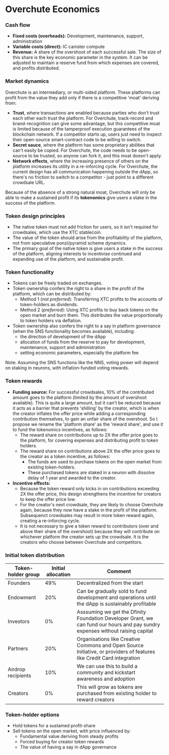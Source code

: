 # Overchute Economics

### Cash flow
- __Fixed costs (overheads):__ Development, maintenance, support, administration
- __Variable costs (direct):__ IC canister compute
- __Revenue:__ A share of the overshoot of each successful sale. The size of this share is the key economic parameter in the system. It can be adjusted to maintain a reserve fund from which expenses are covered, and profits distributed.

### Market dynamics
Overchute is an intermediary, or multi-sided platform. These platforms can profit from the value they add only if there is a competitive 'moat' deriving from:
- __Trust__, where transactions are enabled because parties who don't trust each other each trust the platform. For Overchute, track-record and brand-recognition can give some advantage, but this competitive moat is limited because of the tamperproof execution guarantees of the blockchain network. If a competitor starts up, users just need to inspect their open-source smart-contract code to be willing to switch.
- __Secret sauce__, where the platform has some proprietary abilities that can't easily be copied. For Overchute, the code needs to be open-source to be trusted, so anyone can fork it, and this moat doesn't apply.
- __Network effects__, where the increasing presence of others on the platform increases its utility in a re-inforcing cycle. For Overchute, the current design has all communication happening outside the dApp, so there's no friction to switch to a competitor - just point to a different crowdsale URL.

Because of the absence of a strong natural moat, Overchute will only be able to make a sustained profit if its __tokenomics__ give users a stake in the success of the platform.

### Token design principles
- The native token must not add friction for users, so it isn't required for crowdsales, which use the XTC stablecoin.
- The value of the token should arise from the profitability of the platform, not from speculative ponzi/pyramid scheme dynamics.
- The primary goal of the native token is give users a stake in the success of the platform, aligning interests to incentivise continued and expanding use of the platform, and sustainable profit.

### Token functionality
- Tokens can be freely traded on exchanges.
- Token ownership confers the right to a share in the profit of the platform, which can be distributed by:
    - Method 1 (_not preferred_): Transferring XTC profits to the accounts of token-holders as dividends.
    - Method 2 (_preferred_): Using XTC profits to buy back tokens on the open market and burn them. This distributes the value proportionally to token holders via deflation.
- Token ownership also confers the right to a say in platform governance (when the SNS functionality becomes available), including:
    - the direction of development of the dApp
    - allocation of funds from the reserve to pay for development, maintenance, support and administration
    - setting economic parameters, especially the platform fee

Note: Assuming the SNS functions like the NNS, voting power will depend on staking in neurons, with inflation-funded voting rewards.

### Token rewards
- __Funding source:__ For successful crowdsales, 10% of the contributed amount goes to the platform (limited by the amount of overshoot available). This is quite a large amount, but it can't be reduced because it acts as a barrier that prevents 'shilling' by the creator, which is when the creator inflates the offer price while adding a corresponding contribution themselves, to gain an unfair share of the overshoot. So I propose we rename the 'platform share' as the 'reward share', and use it to fund the tokenomics incentives, as follows:
    - The reward share on contributions up to 2X the offer price goes to the platform, for covering expenses and distributing profit to token holders.
    - The reward share on contributions above 2X the offer price goes to the creator as a token incentive, as follows:
        - The funds are used to purchase tokens on the open market from existing token-holders.
        - These purchased tokens are staked in a neuron with dissolve delay of 1 year and awarded to the creator.
- __Incentive effects:__
    - Because the token reward only kicks in on contributions exceeding 2X the offer price, this design strengthens the incentive for creators to keep the offer price low.
    - For the creator's next crowdsale, they are likely to choose Overchute again, because they now have a stake in the profit of the platform. Subsequenct crowdsales may result in more token reward again, creating a re-inforcing cycle.
    - It is not necessary to give a token reward to contributors (over and above their share of the overshoot) because they will contribute on whichever platform the creator sets up the crowdsale. It is the creators who choose between Overchute and competitors.

### Initial token distribution

| Token-holder group | Initial allocation | Comment |
| ------ | ------ | ------ | 
| Founders | 49% | Decentralized from the start |
| Endowment | 20% | Can be gradually sold to fund development and operations until the dApp is sustainably profitable |
| Investors | 0% | Asssuming we get the Dfinity Foundation Developer Grant, we can fund our hours and pay sundry expenses without raising capital |
| Partners | 20% | Organisations like Creative Commons and Open Source Initiative, or providers of features like Credit Card integration |
| Airdrop recipients | 10% | We can use this to build a community and kickstart awareness and adoption |
| Creators | 0% | This will grow as tokens are purchased from existing holder to reward creators |


### Token-holder options
- Hold tokens for a sustained profit-share
- Sell tokens on the open market, with price influenced by:
    - Fundamental value deriving from steady profits
    - Forced buying for creator token rewards
    - The value of having a say in dApp governance
